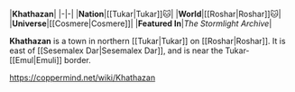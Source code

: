 |**Khathazan**|
|-|-|
|**Nation**|[[Tukar\|Tukar]]🐱︎|
|**World**|[[Roshar\|Roshar]]🐱︎|
|**Universe**|[[Cosmere\|Cosmere]]|
|**Featured In**|*The Stormlight Archive*|

**Khathazan** is a town in northern [[Tukar\|Tukar]] on [[Roshar\|Roshar]]. It is east of [[Sesemalex Dar\|Sesemalex Dar]], and is near the Tukar-[[Emul\|Emuli]] border.



https://coppermind.net/wiki/Khathazan